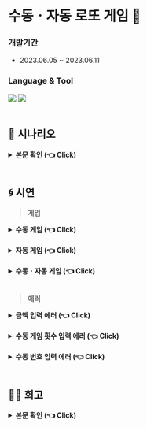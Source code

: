 # 수동ㆍ자동 로또 게임 🎰

### 개발기간 
 - 2023.06.05 ~ 2023.06.11

### Language & Tool
<div>
	<img src="https://img.shields.io/badge/Java-007396?style=flat&logo=Java&logoColor=white" />
  <img src="https://img.shields.io/badge/IntelliJ-000000?style=flat&logo=intellijidea&logoColor=white" />
  </div>
<br>

## 📑 시나리오
<details>
  <summary><b>본문 확인 (👈 Click)</b></summary>
  <div markdown="1">
    <br>
	  
- 로또 게임을 진행 할 금액을 입력 받는다.
  - 로또는 한 게임 당 천원이다. (한 게임 당 여섯개의 번호가 발급된다.)
  - 입력 금액과 로또 한장의 금액이 나눠 떨어져야 한다. (검증로직)
  - 1회 구매 한도는 최소 천원이상이다.
 <br>
 
- 수동으로 발급 할 로또 게임 수를 입력 받는다. 그리고 그 수에 맞게 로또 번호를 입력 받는다.
  - 이어서 수동 발급 장수를 제외한 장수만큼 자동으로 로또 티켓을 생성한다.
  - 로또 한 게임에는 여섯 개의 정수가 중복 없이 존재한다.
    - 로또 번호는 1 ~ 45 이다.
    - 입력 받은 번호는 오름차순으로 정렬 된다.
 <br>
 
- 로또 티켓 구매가 완료 되면 게임을 시작한다.
  - 로또게임 한 회차당 여섯개의 당첨번호와 보너스 볼이 존재한다.
  - 당첨 번호는 중복되는 숫자가 없는 정수 값이다.
  - 보너스 볼 역시 당첨번호와 중복되면 안된다.
  - 상금은 아래와 같다.
    - 3개 일치 시 상금 : 5,000원
    - 4개 일치 시 상금 : 50,000원
    - 5개 일치 시 상금 : 1,500,000원
    - 5개 일치 + 보너스 볼 상금 : 30,000,000원
    - 6개 일치 상금 : 2,000,000,000원 (20억)
 <br>
 
- 당첨 결과를 기준으로 구체적인 수익률과 수익률에 대한 해석을 출력할 수 있다.
  - 수익률 = 당첨금액 / 구매금액
  - 수익률에 따른 해석은 아래를 따른다.
    - 수익률 < 1 : 손해
    - 수익률 = 1 : 본전
    - 수익률 > 1 : 이익
  - 수익률이 1 이상이 될 때, 게임은 자동 종료된다. 

 <br>
    </div>
</details>
<br>

## 🌀 시연

 > **게임**

<details>
  <summary><b> 수동 게임 (👈 Click)</b></summary>
  <div markdown="1">
    <br>
    
  ![수동게임](https://github.com/teh4/LottoGame/assets/131750928/60701630-fade-4756-a7cd-3c3ff99d2d57)
  <br>

  수동으로 게임을 진행할 시 6개의 번호를 하나하나 입력 받는다.<br>
  6개의 번호를 입력 하면 한 줄의 로또 번호가 리스트로 들어간다.<br>
  위의 시연 모습에서 수익률이 1 미만이기에 로또 게임이 자동 재시작된다. <br>
  
  </div>
</details>
<br>

<details>
  <summary><b> 자동 게임 (👈 Click)</b></summary>
  <div markdown="1">
    <br>
    
 ![자동게임](https://github.com/teh4/LottoGame/assets/131750928/ec4586ba-c666-40fc-a0b2-b082ebfaebe0)
<br>

자동으로 게임을 진행을 하기 위해서는 게임 진행을 위한 금액을 입력 후 0을 입력하면 게임 진행이 전체 자동 게임으로 진행 된다.<br>
0을 입력하면 바로 나의 로또 번호가 생성되어 당첨 결과를 바로 알 수 있다.<br>
위의 시연 모습에서 수익률이 1 로 로또 게임이 종료된다. <br>

  </div>
</details>
<br>

<details>
  <summary><b> 수동ㆍ자동 게임 (👈 Click)</b></summary>
  <div markdown="1">
    <br>
    
![수동자동게임](https://github.com/teh4/LottoGame/assets/131750928/2f267615-3ac1-4f59-a193-c28888b89e05)
 <br>
 
 로또 번호 수동 입력과 자동 번호 생성을 동시에 하고 싶다면, 게임 진행을 위한 금액 입력 후 수동으로 진행할 게임 횟수를 전체 게임 횟수 미만으로 입력하면 된다.<br>
 전체 게임에서 수동으로 진행할 게임을 제외한 게임들은 전부 자동으로 게임으로 진행되어 로또 번호들이 자동 생성된다.<br>
 수동으로 진행하는 게임의 번호 입력은 수동 게임과 동일한 방법으로 진행된다. <br>
 위의 시연 모습에서 수익률이 0.5로 로또 게임이 자동 재시작된다.<br>
 
  </div>
</details>
<br>

> **에러**
<details>
  <summary><b> 금액 입력 에러 (👈 Click)</b></summary>
  <div markdown="1">
    <br>
    
 ![금액에러](https://github.com/teh4/LottoGame/assets/131750928/38e4e4bf-b0e8-4f95-9e53-f0b390dea900)
  <br>
  
  금액 1000원 당 게임 1번 이기에 금액은 1000원 단위로 입력해야 한다.<br>
  금액을 1000원 단위가 아닌 숫자로 입력하면 에러 메세지와 함께 재입력을 유도한다. <br>
  </div>
</details>
<br>

<details>
  <summary><b> 수동 게임 횟수 입력 에러 (👈 Click)</b></summary>
  <div markdown="1">
    <br>
    
![수동횟수에러](https://github.com/teh4/LottoGame/assets/131750928/40fc226b-b5b3-452e-b632-577f9506c7dc)
<br>

수동으로 진행할 게임 수의 최대값은 전체 게임 수이다.<br>
따라서 전체 게임 수보다 큰 값을 입력하면 에러 메세지와 함께 재입력을 유도한다.<br>

  </div>
</details>
<br>

<details>
  <summary><b> 수동 번호 입력 에러 (👈 Click)</b></summary>
  <div markdown="1">
    <br>
    
![수동번호에러](https://github.com/teh4/LottoGame/assets/131750928/c97560b1-8fa0-43d9-8437-0b186cfeabda)
 <br>
 
 이전에 입력한 번호와 동일하게 입력하면 에러메세지와 함께 재입력을 유도한다.<br>
또한, 로또 번호는 1~45 사이로 입력해야 하며, 다른 범위의 숫자를 입력하면 에러 메세지와 함께 재입력을 유도한다.<br>
  </div>
</details>
<br>

## ✍🏻 회고
<details>
  <summary><b>본문 확인 (👈 Click)</b></summary>
  <div markdown="1">
    <br> 
시나리오가 주어진 상태로 시나리오 조건에 맞게 구현하는 프로젝트였습니다. <br> 
시나리오를 직접 구상하지 않았기에 시나리오 이해가 먼저였고 역할에 맞게 기능을 나누어 Controll, View, Service, Prize 4개의 단으로 나누어서 진행했습니다. <br> 
상금에 대한 기능을 Prize 단에서 구현해 기존 MVC 패턴에 비해 종속적으로 고려해야 할 것이 추가가 됐었습니다. <br> 
하지만 MVC 패턴을 적용한 프로젝트를 경험 했었기에 어렵지 않게 코드를 작성할 수 있었습니다. <br><br>
	  
추후 시간이 된다면 자바 프로젝트가 아닌 스프링 프로젝트로 발전시키고, 기능적으로 단순 금액 입력 뿐 아니라 예치금 충전 및 당첨금 예치금 전환 같은 기능으로도 구현해보고 싶습니다. <br>

  </div>
</details>
<br>
